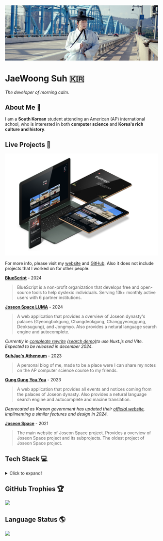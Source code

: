 [![Header Image](media/header.jpg)](https://github.com/SuhJae)

# JaeWoong Suh 🇰🇷

_The developer of morning calm._

## About Me 👋

I am a **South Korean** student attending an American (AP) international school, who is interested in both **computer
science** and **Korea's rich culture and history**.

## Live Projects 🚀

<img src="media/projects.png" alt="Screen with product of Joseon Space"/>

For more info, please visit my [website](https://suhjae.dev) and [GitHub](https://github.com/SuhJae). Also it does not include projects that I worked on for other people.

[**BlueScript**](https://bluescript.app/) - 2024

> BlueScript is a non-profit organization that develops free and open-source tools to help dyslexic individuals. Serving 13k+ monthly active users with 6 partner institutions.

[**Joseon Space LUMA**](https://github.com/SuhJae/luma) - 2024

> A web application that provides a overview of Joseon dynasty's palaces (Gyeongbokgung, Changdeokgung, Changgyeonggung,
> Deoksugung), and Jongmyo. Also provides a netural language search engine and autocomplete.

_Currently in [compleate rewrite](https://github.com/joseon-sp/luma) [(search demo)](https://luma.joseon.space/)to use Nuxt.js and Vite.
Expected to be released in december 2024._

[**SuhJae's Atheneum**](https://blog.suhjae.dev) - 2023

> A personal blog of me, made to be a place were I can share my notes on the AP computer science course to my friends.

**[Gung Gung You You](https://engung.joseon.space)** - 2023

> A web application that provides all events and notices coming from the palaces of Joseon dynasty. Also provides a
> netural language search engine and autocomplete and macine translation.

_Deprecated as Korean government has updated their [official website](https://royal.khs.go.kr/), implimenting a similar features and design in 2024._

**[Joseon Space](https://joseon.space)** - 2021

> The main website of Joseon Space project. Provides a overview of Joseon Space project and its subprojects. The oldest
> project of Joseon Space project.

## Tech Stack 💻

<details>
<summary>Click to expand!</summary>

### Languages

![C](https://img.shields.io/badge/c-%2300599C.svg?style=for-the-badge&logo=c&logoColor=white) ![C++](https://img.shields.io/badge/c++-%2300599C.svg?style=for-the-badge&logo=c%2B%2B&logoColor=white) ![Java](https://img.shields.io/badge/java-%23ED8B00.svg?style=for-the-badge&logo=openjdk&logoColor=white) ![JavaScript](https://img.shields.io/badge/javascript-%23323330.svg?style=for-the-badge&logo=javascript&logoColor=%23F7DF1E) ![Python](https://img.shields.io/badge/python-3670A0?style=for-the-badge&logo=python&logoColor=ffdd54)

### Frontend

![HTML5](https://img.shields.io/badge/html5-%23E34F26.svg?style=for-the-badge&logo=html5&logoColor=white) ![CSS3](https://img.shields.io/badge/css3-%231572B6.svg?style=for-the-badge&logo=css3&logoColor=white) ![Vue.js](https://img.shields.io/badge/vue.js-%2335495e.svg?style=for-the-badge&logo=vuedotjs&logoColor=%234FC08D) ![Nuxt JS](https://img.shields.io/badge/Nuxt-002E3B?style=for-the-badge&logo=nuxt.js&logoColor=#00DC82) ![Vite](https://img.shields.io/badge/vite-%23646CFF.svg?style=for-the-badge&logo=vite&logoColor=white) ![TailwindCSS](https://img.shields.io/badge/tailwindcss-%2338B2AC.svg?style=for-the-badge&logo=tailwind-css&logoColor=white) ![DaisyUI](https://img.shields.io/badge/daisyui-5A0EF8?style=for-the-badge&logo=daisyui&logoColor=white)

### Backend & DevOps

![FastAPI](https://img.shields.io/badge/FastAPI-005571?style=for-the-badge&logo=fastapi) ![Flask](https://img.shields.io/badge/flask-%23000.svg?style=for-the-badge&logo=flask&logoColor=white) ![Django](https://img.shields.io/badge/django-%23092E20.svg?style=for-the-badge&logo=django&logoColor=white)

![Docker](https://img.shields.io/badge/docker-%230db7ed.svg?style=for-the-badge&logo=docker&logoColor=white) ![Ubuntu](https://img.shields.io/badge/Ubuntu-E95420?style=for-the-badge&logo=ubuntu&logoColor=white) ![Nginx](https://img.shields.io/badge/nginx-%23009639.svg?style=for-the-badge&logo=nginx&logoColor=white) ![traefik](https://img.shields.io/badge/traefik-%23FFB900.svg?style=for-the-badge&logo=traefik&logoColor=white)

### AI & Data Science

![TensorFlow](https://img.shields.io/badge/TensorFlow-%23FF6F00.svg?style=for-the-badge&logo=TensorFlow&logoColor=white) ![Matplotlib](https://img.shields.io/badge/Matplotlib-%23ffffff.svg?style=for-the-badge&logo=Matplotlib&logoColor=black) ![Pandas](https://img.shields.io/badge/pandas-%23150458.svg?style=for-the-badge&logo=pandas&logoColor=white) ![NumPy](https://img.shields.io/badge/numpy-%23013243.svg?style=for-the-badge&logo=numpy&logoColor=white) ![PyTorch](https://img.shields.io/badge/PyTorch-%23EE4C2C.svg?style=for-the-badge&logo=PyTorch&logoColor=white) ![Plotly](https://img.shields.io/badge/Plotly-%233F4F75.svg?style=for-the-badge&logo=plotly&logoColor=white)

### Databases

![Redis](https://img.shields.io/badge/redis-%23DD0031.svg?style=for-the-badge&logo=redis&logoColor=white) ![SQLite](https://img.shields.io/badge/sqlite-%2307405e.svg?style=for-the-badge&logo=sqlite&logoColor=white) ![MongoDB](https://img.shields.io/badge/MongoDB-%234ea94b.svg?style=for-the-badge&logo=mongodb&logoColor=white) ![Postgres](https://img.shields.io/badge/postgres-%23316192.svg?style=for-the-badge&logo=postgresql&logoColor=white)

</details>

## GitHub Trophies 🏆

![](https://github-profile-trophy.vercel.app/?username=SuhJae&theme=onedark&no-frame=true&margin-w=4&column=-1)

## Language Status 🌎

![](https://github-readme-stats.vercel.app/api/top-langs/?username=suhjae&layout=compact&theme=transparent)

